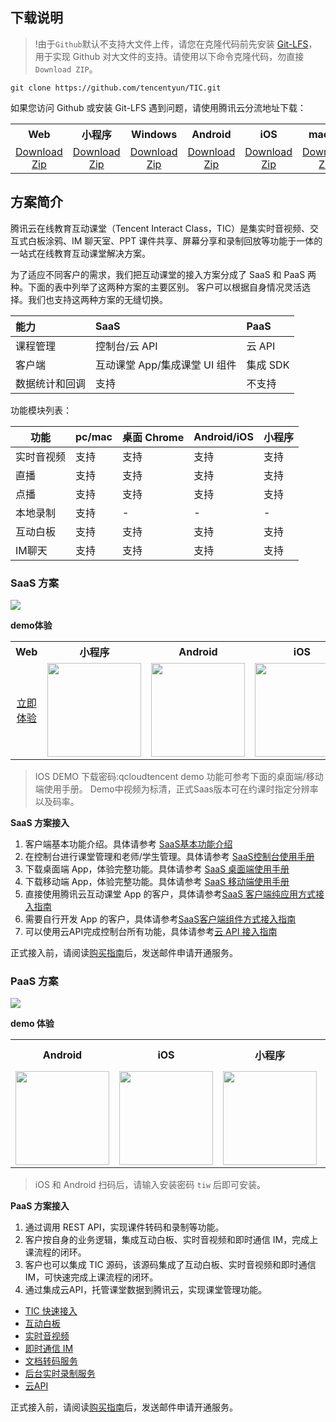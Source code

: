 ## 下载说明

>!由于`Github`默认不支持大文件上传，请您在克隆代码前先安装 [Git-LFS](./Git-LFS.md)，用于实现 Github 对大文件的支持。请使用以下命令克隆代码，勿直接`Download ZIP`。
```
git clone https://github.com/tencentyun/TIC.git
```

如果您访问 Github 或安装 Git-LFS 遇到问题，请使用腾讯云分流地址下载：

<table>
<tr>
<th style="text-align:center">Web</th>
<th style="text-align:center">小程序</th>
<th style="text-align:center">Windows</th>
<th style="text-align:center">Android</th>
<th style="text-align:center">iOS</th>
<th style="text-align:center">macOS</th>
</tr>
<tr>
<td style="text-align:center"><a href="https://tic-res-1259648581.file.myqcloud.com/demo/Web.zip">Download Zip</a></td>
<td style="text-align:center"><a href="https://tic-res-1259648581.file.myqcloud.com/demo/小程序.zip">Download Zip</a></td>
<td style="text-align:center"><a href="https://tic-res-1259648581.file.myqcloud.com/demo/Windows.zip">Download Zip</a></td>
<td style="text-align:center"><a href="https://tic-res-1259648581.file.myqcloud.com/demo/Android.zip">Download Zip</a></td>
<td style="text-align:center"><a href="https://tic-res-1259648581.file.myqcloud.com/demo/iOS.zip">Download Zip</a></td>
<td style="text-align:center"><a href="https://tic-res-1259648581.file.myqcloud.com/demo/macOS.zip">Download Zip</a></td>
</tr>
</table>


## 方案简介

腾讯云在线教育互动课堂（Tencent Interact Class，TIC）是集实时音视频、交互式白板涂鸦、IM 聊天室、PPT 课件共享、屏幕分享和录制回放等功能于一体的一站式在线教育互动课堂解决方案。

为了适应不同客户的需求，我们把互动课堂的接入方案分成了 SaaS 和 PaaS 两种。下面的表中列举了这两种方案的主要区别。
客户可以根据自身情况灵活选择。我们也支持这两种方案的无缝切换。

|能力|SaaS |  PaaS |
| :-- | :-- |  :-- |
| 课程管理 | 控制台/云 API | 云 API |
| 客户端 | 互动课堂 App/集成课堂 UI 组件 | 集成 SDK |
| 数据统计和回调 | 支持 | 不支持 |

功能模块列表：

| 功能 | pc/mac | 桌面 Chrome | Android/iOS | 小程序 |
| --- | --- | --- | --- | --- |
| 实时音视频 | 支持 | 支持 | 支持 | 支持 |
| 直播 | 支持 | 支持 | 支持 | 支持 |
| 点播 | 支持 | 支持 | 支持 | 支持 |
| 本地录制 | 支持 | - | - | - |
| 互动白板 | 支持 | 支持 | 支持 | 支持 |
| IM聊天 | 支持 | 支持 | 支持 | 支持 |


### SaaS 方案

![](https://main.qcloudimg.com/raw/ea3692fd322dbcc7d86c3fc3cc6d3c59.jpg)

**demo体验**
     

<table>
<tr>
<th style="text-align:center">Web</th>
<th style="text-align:center">小程序</th>
<th style="text-align:center">Android</th>
<th style="text-align:center">iOS</th>
<th style="text-align:center">macOS</th>
<th style="text-align:center">Windows</th>
</tr>
<tr>
<td style="text-align:center"><a href="https://tedu.qcloudtrtc.com/#/demo">立即体验</a></td>
<td style="text-align:center"><img src="https://main.qcloudimg.com/raw/4414881785d2ccd82de352b037e98c20.jpg" width="150"/></td>
<td style="text-align:center"><img src="https://main.qcloudimg.com/raw/c9619497d26c6d4ed75921ce2a298596.png" width="150"/></td>
<td style="text-align:center"><img src="https://main.qcloudimg.com/raw/0594110964a3efd3efa1bf63259a5437.png" width="150"/></td>
<td style="text-align:center"><a href="http://dldir1.qq.com/hudongzhibo/Saas/TClass_Demo.dmg">立即体验</a></td>
<td style="text-align:center"><a href="http://dldir1.qq.com/hudongzhibo/Saas/TClass_Setup_Demo.exe">立即体验</a></td>
</tr>
</table>

> IOS DEMO 下载密码:qcloudtencent
> demo 功能可参考下面的桌面端/移动端使用手册。
> Demo中视频为标清，正式Saas版本可在约课时指定分辨率以及码率。

**SaaS 方案接入**

1. 客户端基本功能介绍。具体请参考 [SaaS基本功能介绍](./SaaS/Saas%e5%9f%ba%e6%9c%ac%e5%8a%9f%e8%83%bd%e4%bb%8b%e7%bb%8d.md)
2. 在控制台进行课堂管理和老师/学生管理。具体请参考 [SaaS控制台使用手册](./SaaS/Saas%e6%8e%a7%e5%88%b6%e5%8f%b0%e4%bd%bf%e7%94%a8%e6%89%8b%e5%86%8c.md)
3. 下载桌面端 App，体验完整功能。具体请参考 [SaaS 桌面端使用手册](./SaaS/Saas%e6%a1%8c%e9%9d%a2%e7%ab%af%e4%bd%bf%e7%94%a8%e6%89%8b%e5%86%8c.md)
4. 下载移动端 App，体验完整功能。具体请参考 [SaaS 移动端使用手册](./SaaS/Saas%e7%a7%bb%e5%8a%a8%e7%ab%af%e4%bd%bf%e7%94%a8%e6%89%8b%e5%86%8c.md)
5. 直接使用腾讯云互动课堂 App 的客户，具体请参考[SaaS 客户端纯应用方式接入指南](./SaaS/Saas%e5%ae%a2%e6%88%b7%e7%ab%af%e7%ba%af%e5%ba%94%e7%94%a8%e6%96%b9%e5%bc%8f%e6%8e%a5%e5%85%a5%e6%8c%87%e5%8d%97.md)
6. 需要自行开发 App 的客户，具体请参考[SaaS客户端组件方式接入指南](./SaaS/Saas%e5%ae%a2%e6%88%b7%e7%ab%af%e7%bb%84%e4%bb%b6%e6%96%b9%e5%bc%8f%e6%8e%a5%e5%85%a5%e6%8c%87%e5%8d%97.md)
7. 可以使用云API完成控制台所有功能，具体请参考[云 API 接入指南](./SaaS/%E6%93%8D%E4%BD%9C%E6%8C%87%E5%8D%97/%E4%BA%91API.md)

正式接入前，请阅读[购买指南](./%E8%B4%AD%E4%B9%B0%E6%8C%87%E5%8D%97.md)后，发送邮件申请开通服务。

### PaaS 方案

![](https://main.qcloudimg.com/raw/4fd896e4a8f70e417d004645f6276927.png)

**demo 体验**

<table>
<tr>
<th style="text-align:center">Android</th>
<th style="text-align:center">iOS</th>
<th style="text-align:center">小程序</th>
<th style="text-align:center">Mac OS</th>
<th style="text-align:center">Windows</th>
<th style="text-align:center">Web</th>
</tr>
<tr>
<td style="text-align:center"><img src="https://main.qcloudimg.com/raw/6cf3b2864c6ad847f380e4877f56ed93.png" width="150"/></td>
<td style="text-align:center"><img src="https://main.qcloudimg.com/raw/98569a546d085544b5171670e6e60c11.png" width="150"/></td>
<td style="text-align:center"><img src="https://main.qcloudimg.com/raw/b660a6c57aecebf6a0c749a1daf8532a.jpg" width="150"/></td>
<td style="text-align:center">
<a href="https://tic-res-1259648581.file.myqcloud.com/demo/tic/TICDemo_Mac.zip">单击下载</a>
</td>
<td style="text-align:center">
<a href="https://tic-res-1259648581.file.myqcloud.com/demo/tic/TICDemo_Windows.zip">单击下载</a>
</td>
<td style="text-align:center">
<a href="https://tic-demo-1259648581.cos.ap-shanghai.myqcloud.com/index.html">单击体验</a>
</td>
</tr>
</table>

>iOS 和 Android 扫码后，请输入安装密码 `tiw` 后即可安装。

**PaaS 方案接入**

1. 通过调用 REST API，实现课件转码和录制等功能。
2. 客户按自身的业务逻辑，集成互动白板、实时音视频和即时通信 IM，完成上课流程的闭环。
3. 客户也可以集成 TIC 源码，该源码集成了互动白板、实时音视频和即时通信 IM，可快速完成上课流程的闭环。
4. 通过集成云API，托管课堂数据到腾讯云，实现课堂管理功能。
 - [TIC 快速接入](./PaaS/README.md)
 - [互动白板](./PaaS/Docs/SDK文档/互动白板功能说明.md)
 - [实时音视频](https://github.com/tencentyun/TRTCSDK)
 - [即时通信 IM](https://github.com/tencentyun/TIMSDK)
 - [文档转码服务](./PaaS/Docs/%E6%96%87%E6%A1%A3%E8%BD%AC%E7%A0%81.md)
 - [后台实时录制服务](./PaaS/Docs/%E5%AE%9E%E6%97%B6%E5%BD%95%E5%88%B6.md)
 - [云API](./PaaS/Docs/云API.md)

正式接入前，请阅读[购买指南](./%E8%B4%AD%E4%B9%B0%E6%8C%87%E5%8D%97.md)后，发送邮件申请开通服务。
